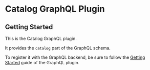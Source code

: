 # Catalog GraphQL Plugin

## Getting Started

This is the Catalog GraphQL plugin.

It provides the `catalog` part of the GraphQL schema.

To register it with the GraphQL backend, be sure to follow the [Getting Started](../graphql/README.md#getting-started) guide of the GraphQL plugin.

<!-- TODO: Need to make the GraphQL plugin compatible with non forked repos >
